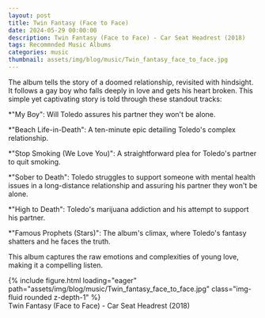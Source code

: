 ```yaml
---
layout: post
title: Twin Fantasy (Face to Face)
date: 2024-05-29 00:00:00
description: Twin Fantasy (Face to Face) - Car Seat Headrest (2018)
tags: Recommnded Music Albums
categories: music
thumbnail: assets/img/blog/music/Twin_fantasy_face_to_face.jpg
---
```


The album tells the story of a doomed relationship, revisited with hindsight. It follows a gay boy who falls deeply in love and gets his heart broken. This simple yet captivating story is told through these standout tracks:

*"My Boy": Will Toledo assures his partner they won't be alone.

*"Beach Life-in-Death": A ten-minute epic detailing Toledo's complex relationship.

*"Stop Smoking (We Love You)": A straightforward plea for Toledo's partner to quit smoking.

*"Sober to Death": Toledo struggles to support someone with mental health issues in a long-distance relationship and assuring his partner they won't be alone.

*"High to Death": Toledo's marijuana addiction and his attempt to support his partner.

*"Famous Prophets (Stars)": The album's climax, where Toledo's fantasy shatters and he faces the truth.


This album captures the raw emotions and complexities of young love, making it a compelling listen.

<div class="row justify-content-sm-center">
        <div class="col-md-5 mt-4">
            {% include figure.html loading="eager" path="assets/img/blog/music/Twin_fantasy_face_to_face.jpg"  class="img-fluid rounded z-depth-1" %}
            <div class="caption">
                Twin Fantasy (Face to Face) - Car Seat Headrest (2018)
            </div>
        </div> 
</div>